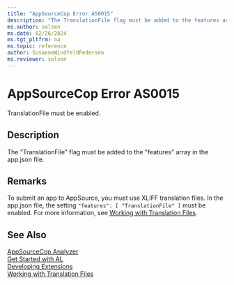 ```yaml
---
title: "AppSourceCop Error AS0015"
description: "The TranslationFile flag must be added to the features array in the app.json file."
ms.author: solsen
ms.date: 02/26/2024
ms.tgt_pltfrm: na
ms.topic: reference
author: SusanneWindfeldPedersen
ms.reviewer: solsen
---
```

[//]: # (START>DO_NOT_EDIT)
[//]: # (IMPORTANT:Do not edit any of the content between here and the END>DO_NOT_EDIT.)
[//]: # (Any modifications should be made in the .xml files in the ModernDev repo.)
# AppSourceCop Error AS0015
TranslationFile must be enabled.

## Description
The "TranslationFile" flag must be added to the "features" array in the app.json file.

[//]: # (IMPORTANT: END>DO_NOT_EDIT)

## Remarks
To submit an app to AppSource, you must use XLIFF translation files. In the app.json file, the setting `"features": [ "TranslationFile" ]` must be enabled. For more information, see [Working with Translation Files](../devenv-work-with-translation-files.md).

## See Also  
[AppSourceCop Analyzer](appsourcecop.md)  
[Get Started with AL](../devenv-get-started.md)  
[Developing Extensions](../devenv-dev-overview.md)  
[Working with Translation Files](../devenv-work-with-translation-files.md)  
